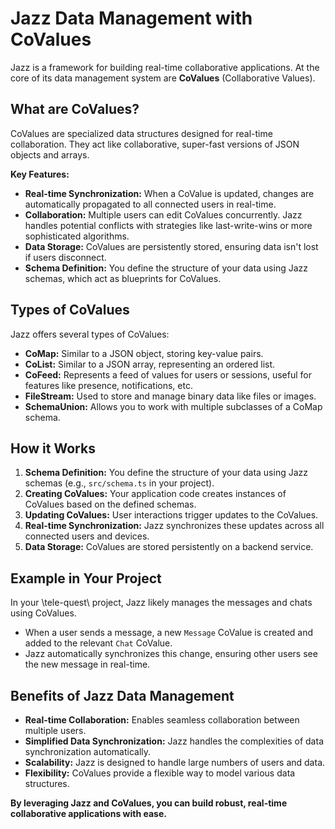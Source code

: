 # Jazz Data Management with CoValues

Jazz is a framework for building real-time collaborative applications. At the core of its data management system are **CoValues** (Collaborative Values). 

## What are CoValues?

CoValues are specialized data structures designed for real-time collaboration. They act like collaborative, super-fast versions of JSON objects and arrays.

**Key Features:**

- **Real-time Synchronization:** When a CoValue is updated, changes are automatically propagated to all connected users in real-time.
- **Collaboration:** Multiple users can edit CoValues concurrently. Jazz handles potential conflicts with strategies like last-write-wins or more sophisticated algorithms.
- **Data Storage:** CoValues are persistently stored, ensuring data isn't lost if users disconnect.
- **Schema Definition:** You define the structure of your data using Jazz schemas, which act as blueprints for CoValues.

## Types of CoValues

Jazz offers several types of CoValues:

- **CoMap:** Similar to a JSON object, storing key-value pairs.
- **CoList:** Similar to a JSON array, representing an ordered list.
- **CoFeed:**  Represents a feed of values for users or sessions, useful for features like presence, notifications, etc.
- **FileStream:** Used to store and manage binary data like files or images.
- **SchemaUnion:** Allows you to work with multiple subclasses of a CoMap schema.

## How it Works

1. **Schema Definition:** You define the structure of your data using Jazz schemas (e.g., `src/schema.ts` in your project).
2. **Creating CoValues:** Your application code creates instances of CoValues based on the defined schemas.
3. **Updating CoValues:** User interactions trigger updates to the CoValues.
4. **Real-time Synchronization:** Jazz synchronizes these updates across all connected users and devices.
5. **Data Storage:** CoValues are stored persistently on a backend service.

## Example in Your Project

In your \tele-quest\ project, Jazz likely manages the messages and chats using CoValues. 

- When a user sends a message, a new `Message` CoValue is created and added to the relevant `Chat` CoValue.
- Jazz automatically synchronizes this change, ensuring other users see the new message in real-time.

## Benefits of Jazz Data Management

- **Real-time Collaboration:** Enables seamless collaboration between multiple users.
- **Simplified Data Synchronization:** Jazz handles the complexities of data synchronization automatically.
- **Scalability:** Jazz is designed to handle large numbers of users and data.
- **Flexibility:** CoValues provide a flexible way to model various data structures.

**By leveraging Jazz and CoValues, you can build robust, real-time collaborative applications with ease.**
